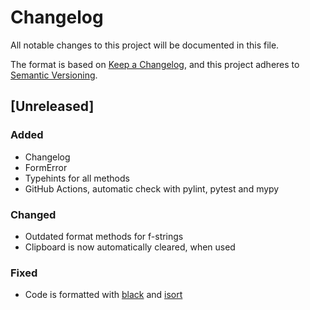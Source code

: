 # Changelog
All notable changes to this project will be documented in this file.

The format is based on [Keep a Changelog](https://keepachangelog.com/en/1.0.0/),
and this project adheres to [Semantic Versioning](https://semver.org/spec/v2.0.0.html).

## [Unreleased]

### Added

- Changelog
- FormError
- Typehints for all methods
- GitHub Actions, automatic check with pylint, pytest and mypy

### Changed

- Outdated format methods for f-strings
- Clipboard is now automatically cleared, when used

### Fixed

- Code is formatted with [black](https://github.com/psf/black) and [isort](https://github.com/PyCQA/isort)
